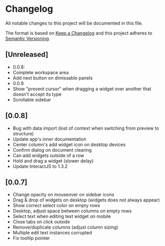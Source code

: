 # Changelog
All notable changes to this project will be documented in this file.

The format is based on [Keep a Changelog](http://keepachangelog.com/en/1.0.0/)
and this project adheres to [Semantic Versioning](http://semver.org/spec/v2.0.0.html).

## [Unreleased]
- 0.0.8:
- Complete workspace area
- Add next button on dimissable panels
- 0.0.9
- Show "prevent cursor" when dragging a widget over another that doesn't accept its type
- Scrollable sidebar

## [0.0.8]
- Bug with data import (lost of context when switching from preview to structure)
- Update app's inner documentation
- Center column's add widget icon on desktop devices
- Confirm dialog on document clearing
- Can add widgets outside of a row
- Hold and drag a widget (slower delay)
- Update InteractJS to 1.3.2

## [0.0.7]
- Change opacity on mouseover on sidebar icons
- Drag & drop of widgets on desktop (widgets does not always appear)
- Show correct select color on empty rows
- Desktop, adjust space between columns on empty rows
- Select text when editing text widget on mobile
- Close tabs on click outside
- Remove/duplicate columns (adjust column sizing)
- Multiple edit text instances corrupted
- Fix tooltip pointer